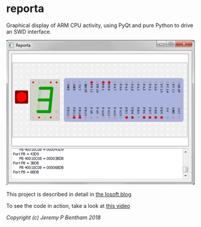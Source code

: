 # reporta
Graphical display of ARM CPU activity, using PyQt and pure Python to drive an SWD interface.

![](./reporta.png?raw=true "reporta display")

This project is described in detail in [the Iosoft blog](https://iosoft.blog/reporta)

To see the code in action, take a look at [this video](https://youtu.be/iWixnZ-A99g)

*Copyright (c) Jeremy P Bentham 2018*
